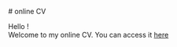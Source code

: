 # online CV

Hello !  
Welcome to my online CV. You can access it [here](https://nicolasguruphat.github.io/online-cv/) 